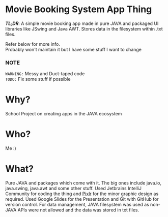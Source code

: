 # Movie Booking System App Thing
***TL;DR***: A simple movie booking app made in pure JAVA and packaged UI libraries like JSwing and Java AWT. Stores data in the filesystem within .txt files.   
  
Refer below for more info.  
Probably won't maintain it but I have some stuff I want to change  

### NOTE
`WARNING:` Messy and Duct-taped code  
`TODO:` Fix some stuff if possible

# Why?
School Project on creating apps in the JAVA ecosystem

# Who?
Me :)

# What?
Pure JAVA and packages which come with it. The big ones include java.io, java.swing, java.awt and some other stuff. Used Jetbrains IntelliJ Community for coding the thing and [Pixlr](https://pixlr.com/) for the minor graphic design as required. Used Google Slides for the Presentation and Git with GitHub for version control. For data management, JAVA filesystem was used as non-JAVA APIs were not allowed and the data was stored in txt files.
